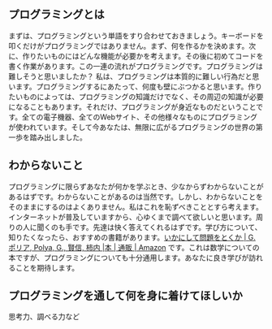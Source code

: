 ## プログラミングとは

まずは、プログラミングという単語をすり合わせておきましょう。キーボードを叩くだけがプログラミングではありません。まず、何を作るかを決めます。次に、作りたいものにはどんな機能が必要かを考えます。その後に初めてコードを書く作業があります。この一連の流れがプログラミングです。プログラミングは難しそうと思いましたか？ 私は、プログラミングは本質的に難しい行為だと思います。プログラミングするにあたって、何度も壁にぶつかると思います。作りたいものによっては、プログラミングの知識だけでなく、その周辺の知識が必要になることもあります。それだけ、プログラミングが身近なものだということです。全ての電子機器、全てのWebサイト、その他様々なものにプログラミングが使われています。そして今あなたは、無限に広がるプログラミングの世界の第一歩を踏み出しました。

## わからないこと

プログラミングに限らずあなたが何かを学ぶとき、少なからずわからないことがあるはずです。わからないことがあるのは当然です。しかし、わからないことをそのままにするのはよくありません。私はこれを恥ずべきこととすら考えます。インターネットが普及していますから、心ゆくまで調べて欲しいと思います。周りの人に聞くのも手です。先達は快く答えてくれるはずです。学び方について、知りたくなったら、おすすめの書籍があります。[いかにして問題をとくか | G. ポリア, Polya, G., 賢信, 柿内 |本 | 通販 | Amazon](https://www.amazon.co.jp/dp/4621045938) です。これは数学についての本ですが、プログラミングについても十分通用します。あなたに良き学びが訪れることを期待します。

## プログラミングを通して何を身に着けてほしいか

思考力、調べる力など